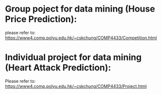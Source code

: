 # Group poject for data mining (House Price Prediction):
please refer to: https://www4.comp.polyu.edu.hk/~cskchung/COMP4433/Competition.html
# Individual project for data mining (Heart Attack Prediction):
Please refer to: https://www4.comp.polyu.edu.hk/~cskchung/COMP4433/Project.html

